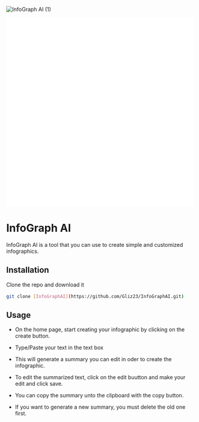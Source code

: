![InfoGraph AI (1)](https://github.com/Gliz23/InfoGraphAI/blob/main/src/assets/banner.png)

![Logo](https://github.com/Gliz23/InfoGraphAI/blob/main/src/assets/flogo.png)

# InfoGraph AI

InfoGraph AI is a tool that you can use to create simple and customized infographics.

## Installation

Clone the repo and download it

```bash
git clone [InfoGraphAI](https://github.com/Gliz23/InfoGraphAI.git)
```

## Usage

- On the home page, start creating your infographic by clicking on the create button.

- Type/Paste your text in the text box

- This will generate a summary you can edit in oder to create the infographic.

- To edit the summarized text, click on the edit buutton and make your edit and click save.

- You can copy the summary unto the clipboard with the copy button.

- If you want to generate a new summary, you must delete the old one first.
